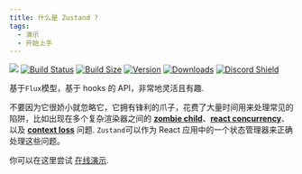 ```yaml
---
title: 什么是 Zustand ?
tags:
  - 演示
  - 开始上手
---
```


![](https://github.com/pmndrs/zustand/blob/main/bear.jpg?raw=true)
[![Build Status](https://img.shields.io/github/actions/workflow/status/pmndrs/zustand/lint-and-type.yml?branch=main)](https://github.com/pmndrs/zustand/actions?query=workflow%3ALint)
[![Build Size](https://img.shields.io/bundlephobia/minzip/zustand?label=bundle%20size)](https://bundlephobia.com/result?p=zustand)
[![Version](https://img.shields.io/npm/v/zustand?style=flat)](https://www.npmjs.com/package/zustand)
[![Downloads](https://img.shields.io/npm/dt/zustand.svg?style=flat)](https://www.npmjs.com/package/zustand)
[![Discord Shield](https://img.shields.io/discord/740090768164651008?style=flat&logo=discord&logoColor=ffffff)](https://discord.gg/poimandres)


基于`Flux`模型，基于 hooks 的 API，非常地灵活且有趣.

不要因为它很娇小就忽略它，它拥有锋利的爪子，花费了大量时间用来处理常见的陷阱，比如出现在多个复杂渲染器之间的 **[zombie child](https://react-redux.js.org/api/hooks#stale-props-and-zombie-children)**、**[react concurrency](https://github.com/bvaughn/rfcs/blob/useMutableSource/text/0000-use-mutable-source.md)**、以及 **[context loss](https://github.com/facebook/react/issues/13332)** 问题. `Zustand`可以作为 React 应用中的一个状态管理器来正确处理这些问题。

你可以在这里尝试 [在线演示](https://codesandbox.io/s/github/pmndrs/zustand/tree/main/examples/demo).